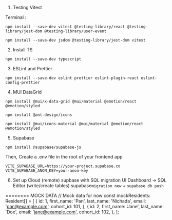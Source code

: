 

1. Testing Vitest

Terminal :
```
npm install --save-dev vitest @testing-library/react @testing-library/jest-dom @testing-library/user-event
```

```
npm install --save-dev jsdom @testing-library/jest-dom vitest
```

2. Install TS
```
npm install --save-dev typescript
```

3. ESLint and Prettier
```
npm install --save-dev eslint prettier eslint-plugin-react eslint-config-prettier
```

4. MUI DataGrid
```
npm install @mui/x-data-grid @mui/material @emotion/react @emotion/styled
```
```
npm install @ant-design/icons
```

```
npm install @mui/icons-material @mui/material @emotion/react @emotion/styled
```

5. Supabase
```
npm install @supabase/supabase-js
```
Then, Create a .env file in the root of your frontend app

```
VITE_SUPABASE_URL=https://your-project.supabase.co
VITE_SUPABASE_ANON_KEY=your-anon-key
```

6. Set up Cloud (remote) supbase with SQL migration UI
Dashboard → SQL Editor (write/create tables)
supabase`migration new` + `supabase db push`


======== MOCK DATA
// Mock data for now
const mockResidents: Resident[] = [
  {
    id: 1,
    first_name: 'Pan',
    last_name: 'Nichada',
    email: 'pan@example.com',
    cohort_id: 101,
  },
  {
    id: 2,
    first_name: 'Jane',
    last_name: 'Doe',
    email: 'jane@example.com',
    cohort_id: 102,
  },
];
